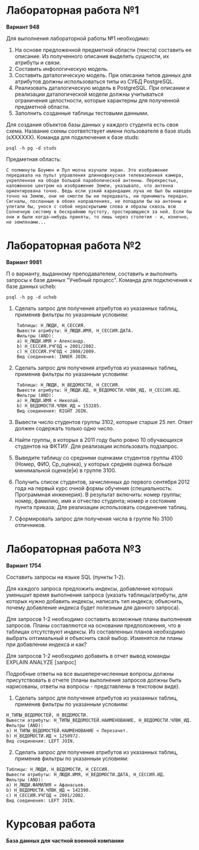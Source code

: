 # Лабораторная работа №1
**Вариант 948**

Для выполнения лабораторной работы №1 необходимо:

1. На основе предложенной предметной области (текста) составить ее описание. Из полученного описания выделить сущности, их атрибуты и связи.
2. Составить инфологическую модель.
3. Составить даталогическую модель. При описании типов данных для атрибутов должны использоваться типы из СУБД PostgreSQL.
4. Реализовать даталогическую модель в PostgreSQL. При описании и реализации даталогической модели должны учитываться ограничения целостности, которые характерны для полученной предметной области.
5. Заполнить созданные таблицы тестовыми данными.

Для создания объектов базы данных у каждого студента есть своя схема. Название схемы соответствует имени пользователя в базе studs (sXXXXXX). Команда для подключения к базе studs:

```psql -h pg -d studs```

Предметная область:

    С полминуты Боумен и Пул молча изучали экран. Это изображение передавала на пульт управления длиннофокусная телевизионная камера, укрепленная на ободе большой параболической антенны. Перекрестье, наложенное центром на изображение Земли, указывало, что антенна ориентирована точно. Ведь если узкий карандашик луча не был бы наведен точно на Землю, они не смогли бы ни передавать, ни принимать передач. Сигналы, посланные в обоих направлениях, не попадали бы на антенны и улетали бы, унося с собой нераскрытыми слова и образы сквозь всю Солнечную систему в бескрайнюю пустоту, простирающуюся за ней. Если бы они и были когда-нибудь приняты, то лишь через столетия - и, конечно, не землянами...

# Лабораторная работа №2
**Вариант 9981**

П
о варианту, выданному преподавателем, составить и выполнить запросы к базе данных "Учебный процесс". Команда для подключения к базе данных ucheb:

```psql -h pg -d ucheb ```

1. Сделать запрос для получения атрибутов из указанных таблиц, применив фильтры по указанным условиям:

```
    Таблицы: Н_ЛЮДИ, Н_СЕССИЯ.
    Вывести атрибуты: Н_ЛЮДИ.ИМЯ, Н_СЕССИЯ.ДАТА.
    Фильтры (AND):
    a) Н_ЛЮДИ.ИМЯ > Александр.
    b) Н_СЕССИЯ.УЧГОД = 2001/2002.
    c) Н_СЕССИЯ.УЧГОД < 2008/2009.
    Вид соединения: INNER JOIN.
```

2. Сделать запрос для получения атрибутов из указанных таблиц, применив фильтры по указанным условиям:

```
    Таблицы: Н_ЛЮДИ, Н_ВЕДОМОСТИ, Н_СЕССИЯ.
    Вывести атрибуты: Н_ЛЮДИ.ИД, Н_ВЕДОМОСТИ.ЧЛВК_ИД, Н_СЕССИЯ.ИД.
    Фильтры (AND):
    a) Н_ЛЮДИ.ИМЯ < Николай.
    b) Н_ВЕДОМОСТИ.ЧЛВК_ИД = 153285.
    Вид соединения: RIGHT JOIN.
```

3. Вывести число студентов группы 3102, которые старше 25 лет. Ответ должен содержать только одно число.

4. Найти группы, в которых в 2011 году было ровно 10 обучающихся студентов на ФКТИУ. Для реализации использовать подзапрос.
5. Выведите таблицу со средними оценками студентов группы 4100 (Номер, ФИО, Ср_оценка), у которых средняя оценка больше минимальной оценк(е|и) в группе 3100.
6. Получить список студентов, зачисленных до первого сентября 2012 года на первый курс очной формы обучения (специальность: Программная инженерия). В результат включить:
    номер группы;
    номер, фамилию, имя и отчество студента;
    номер и состояние пункта приказа;
    Для реализации использовать соединение таблиц.
7. Сформировать запрос для получения числа в группе No 3100 отличников.

# Лабораторная работа №3
**Вариант 1754**

Составить запросы на языке SQL (пункты 1-2).

Для каждого запроса предложить индексы, добавление которых уменьшит время выполнения запроса (указать таблицы/атрибуты, для которых нужно добавить индексы, написать тип индекса; объяснить, почему добавление индекса будет полезным для данного запроса).

Для запросов 1-2 необходимо составить возможные планы выполнения запросов. Планы составляются на основании предположения, что в таблицах отсутствуют индексы. Из составленных планов необходимо выбрать оптимальный и объяснить свой выбор.
Изменятся ли планы при добавлении индекса и как?

Для запросов 1-2 необходимо добавить в отчет вывод команды EXPLAIN ANALYZE [запрос]

Подробные ответы на все вышеперечисленные вопросы должны присутствовать в отчете (планы выполнения запросов должны быть нарисованы, ответы на вопросы - представлены в текстовом виде).

1. Сделать запрос для получения атрибутов из указанных таблиц, применив фильтры по указанным условиям:
```
Н_ТИПЫ_ВЕДОМОСТЕЙ, Н_ВЕДОМОСТИ.
Вывести атрибуты: Н_ТИПЫ_ВЕДОМОСТЕЙ.НАИМЕНОВАНИЕ, Н_ВЕДОМОСТИ.ЧЛВК_ИД.
Фильтры (AND):
a) Н_ТИПЫ_ВЕДОМОСТЕЙ.НАИМЕНОВАНИЕ < Перезачет.
b) Н_ВЕДОМОСТИ.ИД < 1250972.
Вид соединения: LEFT JOIN.
```
2. Сделать запрос для получения атрибутов из указанных таблиц, применив фильтры по указанным условиям:
```
Таблицы: Н_ЛЮДИ, Н_ВЕДОМОСТИ, Н_СЕССИЯ.
Вывести атрибуты: Н_ЛЮДИ.ИМЯ, Н_ВЕДОМОСТИ.ДАТА, Н_СЕССИЯ.ИД.
Фильтры (AND):
a) Н_ЛЮДИ.ФАМИЛИЯ = Афанасьев.
b) Н_ВЕДОМОСТИ.ЧЛВК_ИД = 142390.
c) Н_СЕССИЯ.УЧГОД = 2001/2002.
Вид соединения: LEFT JOIN.
```

# Курсовая работа
**База данных для частной военной компании**
